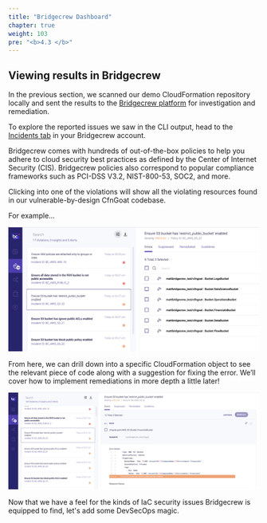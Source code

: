 ```yaml
---
title: "Bridgecrew Dashboard"
chapter: true
weight: 103
pre: "<b>4.3 </b>"
---
```


## Viewing results in Bridgecrew

In the previous section, we scanned our demo CloudFormation repository locally and sent the results to the [Bridgecrew platform](https://bridgecrew.cloud) for investigation and remediation. 

To explore the reported issues we saw in the CLI output, head to the [Incidents tab](https://www.bridgecrew.cloud/incidents) in your Bridgecrew account.

Bridgecrew comes with hundreds of out-of-the-box policies to help you adhere to cloud security best practices as defined by the Center of Internet Security (CIS). Bridgecrew policies also correspond to popular compliance frameworks such as PCI-DSS V3.2, NIST-800-53, SOC2, and more. 

Clicking into one of the violations will show all the violating resources found in our vulnerable-by-design CfnGoat codebase.

For example...


![Bridgecrew Dashboard](./images/dashboardpolicy2.png "Bridgecrew Dashboard")

From here, we can drill down into a specific CloudFormation object to see the relevant piece of code along with a suggestion for fixing the error. We’ll cover how to implement remediations in more depth a little later!

![Bridgecrew Dashboard](./images/dashboardpolicy3.png "Bridgecrew Dashboard")

Now that we have a feel for the kinds of IaC security issues Bridgecrew is equipped to find, let's add some DevSecOps magic.
